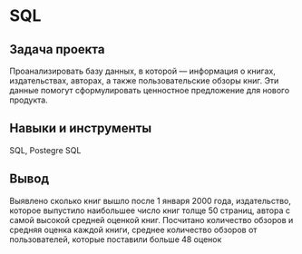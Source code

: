 # SQL

## Задача проекта 

Проанализировать базу данных, в которой — информация о книгах, издательствах, авторах, а также пользовательские обзоры книг. Эти данные помогут сформулировать ценностное предложение для нового продукта.

## Навыки и инструменты

SQL, Postegre SQL

## Вывод

Выявлено сколько книг вышло после 1 января 2000 года, издательство, которое выпустило наибольшее число книг толще 50 страниц, автора с самой высокой средней оценкой книг. Посчитано количество обзоров и средняя оценка каждой книги, среднее количество обзоров от пользователей, которые поставили больше 48 оценок
